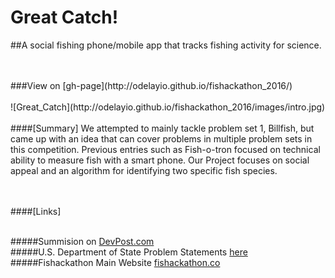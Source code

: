 # Great Catch!

##A social fishing phone/mobile app that tracks fishing activity for science.

<br>
<br>
###View on [gh-page](http://odelayio.github.io/fishackathon_2016/)

<br>
<br>
![Great_Catch](http://odelayio.github.io/fishackathon_2016/images/intro.jpg)
<br>
<br>
####[Summary]
We attempted to mainly tackle problem set 1, Billfish, but came up with an idea that can cover problems in multiple problem sets in this competition. Previous entries such as Fish-o-tron focused on technical ability to measure fish with a smart phone. Our Project focuses on social appeal and an algorithm for identifying two specific fish species.

<br>
<br>
<br>

####[Links]
<br>
<br>


#####Summision on [DevPost.com](http://devpost.com/software/great-catch)
<br>
#####U.S. Department of State Problem Statements  [here](https://challenges.s3.amazonaws.com/fishackathon/2016%20Fishackathon%20Final%20Problem%20Statements.pdf)
<br>
#####Fishackathon Main Website [fishackathon.co](http://www.fishackathon.co/)
